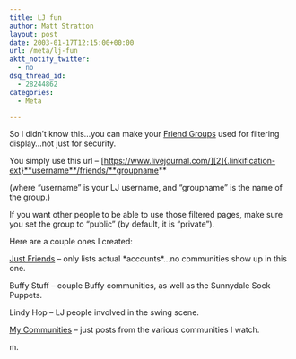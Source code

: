 ```yaml
---
title: LJ fun
author: Matt Stratton
layout: post
date: 2003-01-17T12:15:00+00:00
url: /meta/lj-fun
aktt_notify_twitter:
  - no
dsq_thread_id:
  - 28244862
categories:
  - Meta

---
```

So I didn&#8217;t know this&#8230;you can make your [Friend Groups][1] used for filtering display&#8230;not just for security.

You simply use this url &#8211; [https://www.livejournal.com/][2]{.linkification-ext}**username**/friends/**groupname**

(where &#8220;username&#8221; is your LJ username, and &#8220;groupname&#8221; is the name of the group.)

If you want other people to be able to use those filtered pages, make sure you set the group to &#8220;public&#8221; (by default, it is &#8220;private&#8221;).

Here are a couple ones I created:

[Just Friends][3] &#8211; only lists actual \*accounts\*&#8230;no communities show up in this one.

Buffy Stuff &#8211; couple Buffy communities, as well as the Sunnydale Sock Puppets.

Lindy Hop &#8211; LJ people involved in the swing scene.

[My Communities][4] &#8211; just posts from the various communities I watch.

m.

 [1]: https://www.livejournal.com/friends/editgroups.bml
 [2]: https://www.livejournal.com/ "Linkification: https://www.livejournal.com/"
 [3]: https://www.livejournal.com/users/mugsy1274/friends/justfriends
 [4]: https://www.livejournal.com/users/mugsy1274/friends/community